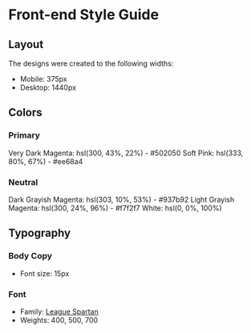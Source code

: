 # Front-end Style Guide

## Layout

The designs were created to the following widths:

- Mobile: 375px
- Desktop: 1440px

## Colors

### Primary

Very Dark Magenta: hsl(300, 43%, 22%) - #502050
Soft Pink: hsl(333, 80%, 67%) - #ee68a4

### Neutral

Dark Grayish Magenta: hsl(303, 10%, 53%) - #937b92
Light Grayish Magenta: hsl(300, 24%, 96%) - #f7f2f7
White: hsl(0, 0%, 100%)

## Typography

### Body Copy

- Font size: 15px

### Font

- Family: [League Spartan](https://fonts.google.com/specimen/League+Spartan)
- Weights: 400, 500, 700
